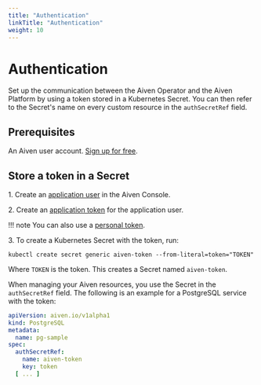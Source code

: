 ```yaml
---
title: "Authentication"
linkTitle: "Authentication"
weight: 10
---
```


# Authentication

Set up the communication between the Aiven Operator and the Aiven Platform by using a token stored in a Kubernetes Secret. 
You can then refer to the Secret's name on every custom resource in the `authSecretRef` field.

## Prerequisites

An Aiven user account. [Sign up for free](https://console.aiven.io/signup?utm_source=github&utm_medium=organic&utm_campaign=k8s-operator&utm_content=signup).

## Store a token in a Secret

1\. Create an [application user](https://aiven.io/docs/platform/concepts/application-users) in the Aiven Console.

2\. Create an [application token](https://aiven.io/docs/platform/howto/manage-application-users#create-a-token-for-an-application-user) for the application user.

!!! note
    You can also use a [personal token](https://aiven.io/docs/platform/howto/create_authentication_token).

3\. To create a Kubernetes Secret with the token, run:

```shell
kubectl create secret generic aiven-token --from-literal=token="TOKEN"
```

Where `TOKEN` is the token. This creates a Secret named `aiven-token`.

When managing your Aiven resources, you use the Secret in the `authSecretRef` field. The following is an example
for a PostgreSQL service with the token:

```yaml
apiVersion: aiven.io/v1alpha1
kind: PostgreSQL
metadata:
  name: pg-sample
spec:
  authSecretRef:
    name: aiven-token
    key: token
  [ ... ]
```

